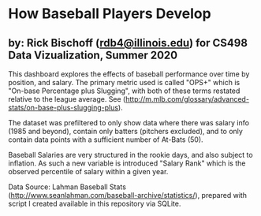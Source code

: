 # How Baseball Players Develop
## by: Rick Bischoff (rdb4@illinois.edu) for CS498 Data Vizualization, Summer 2020

This dashboard explores the effects of baseball performance over time by position, and salary.  The primary metric used is called "OPS+" which is "On-base Percentage plus Slugging", with both of these terms restated relative to the league average.   See (http://m.mlb.com/glossary/advanced-stats/on-base-plus-slugging-plus).

The dataset was prefiltered to only show data where there was salary info (1985 and beyond), contain only batters (pitchers excluded), and to only contain data points with a sufficient number of At-Bats (50).    

Baseball Salaries are very structured in the rookie days, and also subject to inflation.  As such a new variable is introduced "Salary Rank" which is the observed percentile of salary within a given year.

Data Source:  Lahman Baseball Stats (http://www.seanlahman.com/baseball-archive/statistics/), prepared with script I created available  in this repository via SQLite.
